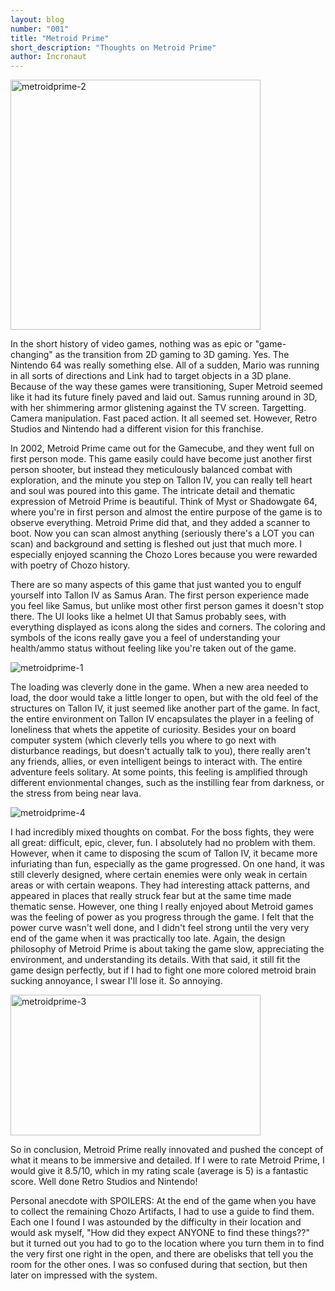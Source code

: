 ```yaml
---
layout: blog
number: "001"
title: "Metroid Prime"
short_description: "Thoughts on Metroid Prime"
author: Incronaut
---
```

<img src="http://images.incronaut.com/metroidprime-2.jpg" alt="metroidprime-2" width="400"/>

In the short history of video games, nothing was as epic or "game-changing" as the transition from 2D gaming to 3D gaming.  Yes.  The Nintendo 64 was really something else.  All of a sudden, Mario was running in all sorts of directions and Link had to target objects in a 3D plane.  Because of the way these games were transitioning, Super Metroid seemed like it had its future finely paved and laid out.  Samus running around in 3D, with her shimmering armor glistening against the TV screen.  Targetting.  Camera manipulation.  Fast paced action.  It all seemed set.  However, Retro Studios and Nintendo had a different vision for this franchise.

In 2002, Metroid Prime came out for the Gamecube, and they went full on first person mode.  This game easily could have become just another first person shooter, but instead they meticulously balanced combat with exploration, and the minute you step on Tallon IV, you can really tell heart and soul was poured into this game. The intricate detail and thematic expression of Metroid Prime is beautiful.  Think of Myst or Shadowgate 64, where you're in first person and almost the entire purpose of the game is to observe everything.  Metroid Prime did that, and they added a scanner to boot.  Now you can scan almost anything (seriously there's a LOT you can scan) and background and setting is fleshed out just that much more.  I especially enjoyed scanning the Chozo Lores because you were rewarded with poetry of Chozo history.

There are so many aspects of this game that just wanted you to engulf yourself into Tallon IV as Samus Aran.  The first person experience made you feel like Samus, but unlike most other first person games it doesn't stop there.  The UI looks like a helmet UI that Samus probably sees, with everything displayed as icons along the sides and corners.  The coloring and symbols of the icons really gave you a feel of understanding your health/ammo status without feeling like you're taken out of the game.

![metroidprime-1](http://images.incronaut.com/metroidprime-1.jpg)

The loading was cleverly done in the game.  When a new area needed to load, the door would take a little longer to open, but with the old feel of the structures on Tallon IV, it just seemed like another part of the game.  In fact, the entire environment on Tallon IV encapsulates the player in a feeling of loneliness that whets the appetite of curiosity.  Besides your on board computer system (which cleverly tells you where to go next with disturbance readings, but doesn't actually talk to you), there really aren't any friends, allies, or even intelligent beings to interact with.  The entire adventure feels solitary.  At some points, this feeling is amplified through different envionmental changes, such as the instilling fear from darkness, or the stress from being near lava.

![metroidprime-4](http://images.incronaut.com/metroidprime-4.jpg)

I had incredibly mixed thoughts on combat.  For the boss fights, they were all great: difficult, epic, clever, fun.  I absolutely had no problem with them.  However, when it came to disposing the scum of Tallon IV, it became more infuriating than fun, especially as the game progressed.  On one hand, it was still cleverly designed, where certain enemies were only weak in certain areas or with certain weapons.  They had interesting attack patterns, and appeared in places that really struck fear but at the same time made thematic sense.  However, one thing I really enjoyed about Metroid games was the feeling of power as you progress through the game.  I felt that the power curve wasn't well done, and I didn't feel strong until the very very end of the game when it was practically too late.  Again, the design philosophy of Metroid Prime is about taking the game slow, appreciating the environment, and understanding its details.  With that said, it still fit the game design perfectly, but if I had to fight one more colored metroid brain sucking annoyance, I swear I'll lose it.  So annoying.

<img src="http://images.incronaut.com/metroidprime-3.jpg" alt="metroidprime-3" width="400" height="225" />

So in conclusion, Metroid Prime really innovated and pushed the concept of what it means to be immersive and detailed.  If I were to rate Metroid Prime, I would give it 8.5/10, which in my rating scale (average is 5) is a fantastic score.  Well done Retro Studios and Nintendo!

Personal anecdote with SPOILERS: At the end of the game when you have to collect the remaining Chozo Artifacts, I had to use a guide to find them.  Each one I found I was astounded by the difficulty in their location and would ask myself, "How did they expect ANYONE to find these things??" but it turned out you had to go to the location where you turn them in to find the very first one right in the open, and there are obelisks that tell you the room for the other ones.  I was so confused during that section, but then later on impressed with the system.